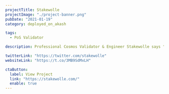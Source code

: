 ```yaml
---
projectTitle: Stakewolle
projectImage: "./project-banner.png"
pubDate: "2021-01-19"
category: deployed_on_akash

tags:
  - PoS Validator

description: Professional Cosmos Validator & Engineer Stakewolle says "deployed on Akash" on their website

twitterLink: "https://twitter.com/stakewolle"
websiteLink: "https://t.co/3MB9SdMxLH"

ctaButton:
  label: View Project
  link: "https://stakewolle.com/"
  enable: true
---
```

